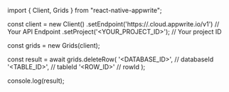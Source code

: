 import { Client, Grids } from "react-native-appwrite";

const client = new Client()
    .setEndpoint('https://<REGION>.cloud.appwrite.io/v1') // Your API Endpoint
    .setProject('<YOUR_PROJECT_ID>'); // Your project ID

const grids = new Grids(client);

const result = await grids.deleteRow(
    '<DATABASE_ID>', // databaseId
    '<TABLE_ID>', // tableId
    '<ROW_ID>' // rowId
);

console.log(result);
